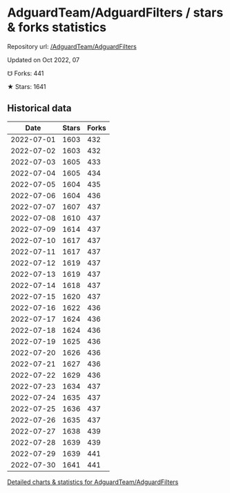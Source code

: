 # AdguardTeam/AdguardFilters / stars & forks statistics

Repository url: [/AdguardTeam/AdguardFilters](https://github.com/AdguardTeam/AdguardFilters)

Updated on Oct 2022, 07

☋ Forks: 441

★ Stars: 1641

## Historical data
| Date | Stars | Forks |
|------|-------|-------|
| 2022-07-01 | 1603 | 432 | 
| 2022-07-02 | 1603 | 432 | 
| 2022-07-03 | 1605 | 433 | 
| 2022-07-04 | 1605 | 434 | 
| 2022-07-05 | 1604 | 435 | 
| 2022-07-06 | 1604 | 436 | 
| 2022-07-07 | 1607 | 437 | 
| 2022-07-08 | 1610 | 437 | 
| 2022-07-09 | 1614 | 437 | 
| 2022-07-10 | 1617 | 437 | 
| 2022-07-11 | 1617 | 437 | 
| 2022-07-12 | 1619 | 437 | 
| 2022-07-13 | 1619 | 437 | 
| 2022-07-14 | 1618 | 437 | 
| 2022-07-15 | 1620 | 437 | 
| 2022-07-16 | 1622 | 436 | 
| 2022-07-17 | 1624 | 436 | 
| 2022-07-18 | 1624 | 436 | 
| 2022-07-19 | 1625 | 436 | 
| 2022-07-20 | 1626 | 436 | 
| 2022-07-21 | 1627 | 436 | 
| 2022-07-22 | 1629 | 436 | 
| 2022-07-23 | 1634 | 437 | 
| 2022-07-24 | 1635 | 437 | 
| 2022-07-25 | 1636 | 437 | 
| 2022-07-26 | 1635 | 437 | 
| 2022-07-27 | 1638 | 439 | 
| 2022-07-28 | 1639 | 439 | 
| 2022-07-29 | 1639 | 441 | 
| 2022-07-30 | 1641 | 441 | 


[Detailed charts & statistics for AdguardTeam/AdguardFilters](https://reviewgithub.com/rep/AdguardTeam/AdguardFilters)
